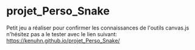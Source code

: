 # projet_Perso_Snake

Petit jeu a réaliser pour confirmer les connaissances de l'outils canvas.js n'hésitez pas a le tester avec le lien suivant:
https://kenuhn.github.io/projet_Perso_Snake/
